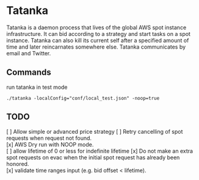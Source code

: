 # Tatanka
Tatanka is a daemon process that lives of the global AWS spot instance infrastructure. It can bid according to a strategy
and start tasks on a spot instance. Tatanka can also kill its current self after a specified amount of time and later reincarnates somewhere else. Tatanka communicates by email and Twitter. 


## Commands

run tatanka in test mode

```
./tatanka -localConfig="conf/local_test.json" -noop=true
```
    
## TODO

[ ] Allow simple or advanced price strategy 
[ ] Retry cancelling of spot requests when request not found.  
[x] AWS Dry run with NOOP mode.  
[ ] allow lifetime of 0 or less for indefinite lifetime
[x] Do not make an extra spot requests on evac when the initial spot request has already been honored.  
[x] validate time ranges input (e.g. bid offset < lifetime).  
